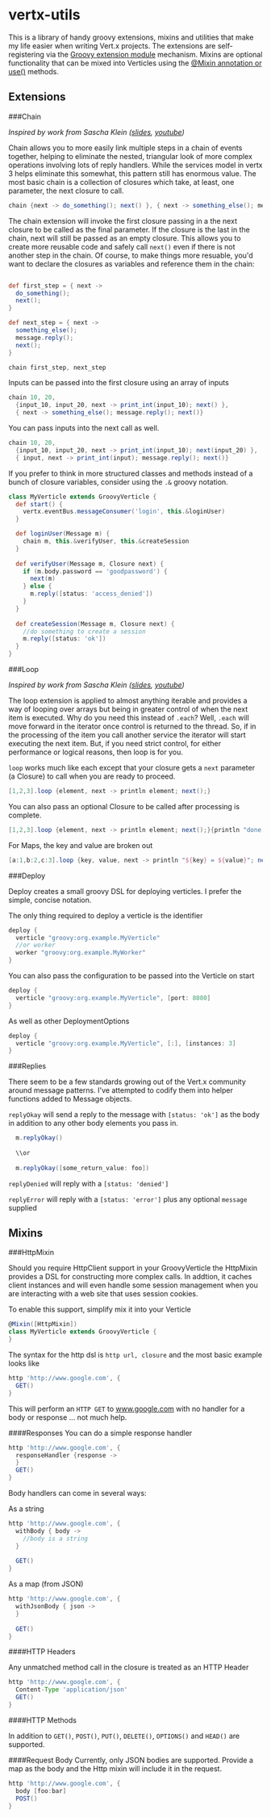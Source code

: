 vertx-utils
===========

This is a library of handy groovy extensions, mixins and utilities that make my life easier when writing Vert.x
projects. The extensions are self-registering via the [Groovy extension module](http://groovy.codehaus.org/Creating+an+extension+module)
mechanism. Mixins are optional functionality that can be mixed into Verticles using the [@Mixin annotation or 
use()](http://groovy.codehaus.org/Category+and+Mixin+transformations) methods.

Extensions
-----------

###Chain

_Inspired by work from Sascha Klein ([slides](http://www.slideshare.net/sascha_klein/vertx-using-groovy),
 [youtube](https://www.youtube.com/watch?v=dsRYKgNz55o&list=FLZcybLPmV_qCz2XObpUPjMg))_
 
Chain allows you to more easily link multiple steps in a chain of events together, helping to eliminate the nested,
triangular look of more complex operations involving lots of reply handlers. While the services model in vertx 3
helps eliminate this somewhat, this pattern still has enormous value. The most basic chain is a collection of
closures which take, at least, one parameter, the next closure to call.

```groovy
chain {next -> do_something(); next() }, { next -> something_else(); message.reply(); next() }
```
    
The chain extension will invoke the first closure passing in a the next closure to be called as the final parameter.
If the closure is the last in the chain, next will still be passed as an empty closure. This allows you to create
more reusable code and safely call `next()` even if there is not another step in the chain. Of course, to make things
more resuable, you'd want to declare the closures as variables and reference them in the chain:

```groovy

def first_step = { next -> 
  do_something();
  next();
}

def next_step = { next ->
  something_else();
  message.reply();
  next();
}

chain first_step, next_step
```

Inputs can be passed into the first closure using an array of inputs

```groovy
chain 10, 20, 
  {input_10, input_20, next -> print_int(input_10); next() }, 
  { next -> something_else(); message.reply(); next()}
```
    
You can pass inputs into the next call as well.

```groovy
chain 10, 20, 
  {input_10, input_20, next -> print_int(input_10); next(input_20) }, 
  { input, next -> print_int(input); message.reply(); next()}
```

If you prefer to think in more structured classes and methods instead of a bunch of closure variables, consider
using the `.&` groovy notation.

```groovy
class MyVerticle extends GroovyVerticle {
  def start() {
    vertx.eventBus.messageConsumer('login', this.&loginUser)
  }

  def loginUser(Message m) {
    chain m, this.&verifyUser, this.&createSession
  }
  
  def verifyUser(Message m, Closure next) {
    if (m.body.password == 'goodpassword') {
      next(m)
    } else {
      m.reply([status: 'access_denied'])
    }
  }
  
  def createSession(Message m, Closure next) {
    //do something to create a session
    m.reply([status: 'ok'])
  }
}
```    

###Loop

_Inspired by work from Sascha Klein ([slides](http://www.slideshare.net/sascha_klein/vertx-using-groovy),
 [youtube](https://www.youtube.com/watch?v=dsRYKgNz55o&list=FLZcybLPmV_qCz2XObpUPjMg))_
 
The loop extension is applied to almost anything iterable and provides a way of looping over arrays but being in greater
control of when the next item is executed. Why do you need this instead of `.each`? Well, `.each` will move forward
in the iterator once control is returned to the thread. So, if in the processing of the item you call another service
the iterator will start executing the next item. But, if you need strict control, for either performance or logical
reasons, then loop is for you.

`loop` works much like each except that your closure gets a `next` parameter (a Closure) to call when you are ready 
to proceed.

```groovy
[1,2,3].loop {element, next -> println element; next();}
```

You can also pass an optional Closure to be called after processing is complete.

```groovy
[1,2,3].loop {element, next -> println element; next();}{println "done!"}
```

For Maps, the key and value are broken out

```groovy
[a:1,b:2,c:3].loop {key, value, next -> println "${key} = ${value}"; next();}
```

###Deploy

Deploy creates a small groovy DSL for deploying verticles. I prefer the simple, concise notation.

The only thing required to deploy a verticle is the identifier

```groovy
deploy {
  verticle "groovy:org.example.MyVerticle"
  //or worker
  worker "groovy:org.example.MyWorker"
}
```

You can also pass the configuration to be passed into the Verticle on start

```groovy
deploy {
  verticle "groovy:org.example.MyVerticle", [port: 8080]
}
```

As well as other DeploymentOptions

```groovy
deploy {
  verticle "groovy:org.example.MyVerticle", [:], [instances: 3]
}
```

###Replies

There seem to be a few standards growing out of the Vert.x community around message patterns. I've attempted
to codify them into helper functions added to Message objects.

`replyOkay` will send a reply to the message with `[status: 'ok']` as the body in addition to any other body elements
you pass in.

```groovy
  m.replyOkay()
  
  \\or
  
  m.replyOkay([some_return_value: foo])
```

`replyDenied` will reply with a `[status: 'denied']`

`replyError` will reply with a `[status: 'error']` plus any optional `message` supplied

Mixins
---------

###HttpMixin

Should you require HttpClient support in your GroovyVerticle the HttpMixin provides a DSL for constructing more
complex calls. In addtion, it caches client instances and will even handle some session management when you
are interacting with a web site that uses session cookies.

To enable this support, simplify mix it into your Verticle

```groovy
@Mixin([HttpMixin])
class MyVerticle extends GroovyVerticle {
}
```

The syntax for the http dsl is `http url, closure` and the most basic example looks like

```groovy
http 'http://www.google.com', {
  GET()
}
```

This will perform an `HTTP GET` to www.google.com with no handler for a body or response ... not much help. 

####Responses
You can do a simple response handler

```groovy
http 'http://www.google.com', {
  responseHandler {response ->
  }
  GET()
}
```

Body handlers can come in several ways:

As a string
```groovy
http 'http://www.google.com', {
  withBody { body ->
    //body is a string
  }
  
  GET()
}
```

As a map (from JSON)
```groovy
http 'http://www.google.com', {
  withJsonBody { json ->
  }
  
  GET()
}
```

####HTTP Headers

Any unmatched method call in the closure is treated as an HTTP Header

```groovy
http 'http://www.google.com', {
  Content-Type 'application/json'
  GET()
}
```

####HTTP Methods

In addition to `GET()`, `POST()`, `PUT()`, `DELETE()`, `OPTIONS()` and `HEAD()` are supported.
 
####Request Body
Currently, only JSON bodies are supported. Provide a map as the body and the Http mixin will include it in the
request.

```groovy
http 'http://www.google.com', {
  body [foo:bar]
  POST()
}
```
